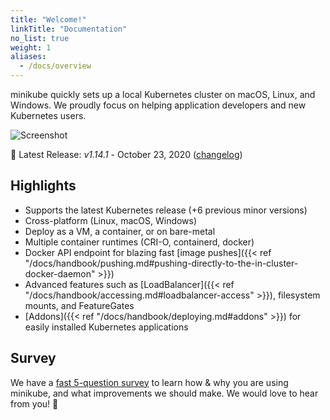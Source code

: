```yaml
---
title: "Welcome!"
linkTitle: "Documentation"
no_list: true
weight: 1
aliases:
  - /docs/overview
---
```


minikube quickly sets up a local Kubernetes cluster on macOS, Linux, and Windows. We proudly focus on helping application developers and new Kubernetes users.

![Screenshot](/images/screenshot.png)

🎉 Latest Release: *v1.14.1* - October 23, 2020 ([changelog](https://github.com/kubernetes/minikube/blob/master/CHANGELOG.md))

## Highlights

* Supports the latest Kubernetes release (+6 previous minor versions)
* Cross-platform (Linux, macOS, Windows)
* Deploy as a VM, a container, or on bare-metal
* Multiple container runtimes (CRI-O, containerd, docker)
* Docker API endpoint for blazing fast [image pushes]({{< ref "/docs/handbook/pushing.md#pushing-directly-to-the-in-cluster-docker-daemon" >}})
* Advanced features such as [LoadBalancer]({{< ref "/docs/handbook/accessing.md#loadbalancer-access" >}}), filesystem mounts, and FeatureGates
* [Addons]({{< ref "/docs/handbook/deploying.md#addons" >}}) for easily installed Kubernetes applications

## Survey

We have a [fast 5-question survey](https://forms.gle/Gg3hG5ZySw8c1C24A) to learn how & why you are using minikube, and what improvements we should make. We would love to hear from you! 🙏
